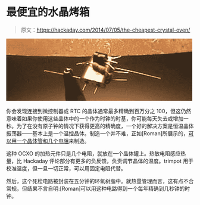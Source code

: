 # 最便宜的水晶烤箱

> 原文：<https://hackaday.com/2014/07/05/the-cheapest-crystal-oven/>

![oven](img/e956e31774527923323868e940b7b23a.png)

你会发现连接到微控制器或 RTC 的晶体通常最多精确到百万分之 100，但这仍然意味着如果你使用这些晶体中的一个作为时钟的时基，你可能每天失去或增加一秒。为了在没有原子钟的情况下获得更高的精确度，一个好的解决方案是恒温晶体振荡器——基本上是一个温控晶体。制造一个并不难，正如[Roman]所展示的，[可以用一个晶体管和几个电阻](http://romanblack.com/xoven.htm)来制造。

这种 OCXO 的加热元件只是几个电阻，就放在一个晶体罐上。热敏电阻感应热量，比 Hackaday 评论部分有更多的负反馈，负责调节晶体的温度。trimpot 用于校准温度，但一旦一切正常，可以用固定电阻代替。

然后，这个死栓电路被封装在五分钟的环氧树脂中。就热量管理而言，这有点不合常规，但结果不言自明:[Roman]可以用这种电路得到一个每年精确到几秒钟的时钟。